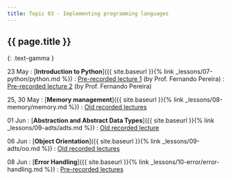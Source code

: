 ```yaml
---
title: Topic 03 - Implementing programming languages
---
```


## {{ page.title }}
{: .text-gamma }

23 May
: [**Introduction to Python**]({{ site.baseurl }}{% link _lessons/07-python/python.md %})
  : [Pre-recorded lecture 1](https://youtu.be/wSnCxSrHcho) (by Prof. Fernando Pereira)
  : [Pre-recorded lecture 2](https://youtu.be/0eJk49Qqvxk) (by Prof. Fernando Pereira)

25, 30 May
: [**Memory management**]({{ site.baseurl }}{% link _lessons/08-memory/memory.md %})
  : [Old recorded lectures](https://www.youtube.com/playlist?list=PLeIbBi3CwMZxEik6SHGVkc1x1VtTJBsaR)

01 Jun
: [**Abstraction and Abstract Data Types**]({{ site.baseurl }}{% link _lessons/09-adts/adts.md %})
  : [Old recorded lecture](https://www.youtube.com/playlist?list=PLeIbBi3CwMZzTwPtz2Vm4SoaB_aHaQMAU)

06 Jun
: [**Object Orientation**]({{ site.baseurl }}{% link _lessons/09-adts/oo.md %})
  : [Old recorded lectures](https://www.youtube.com/playlist?list=PLeIbBi3CwMZwZ3_74fYH6KVaUb_q2tG5c)

08 Jun
: [**Error Handling**]({{ site.baseurl }}{% link _lessons/10-error/error-handling.md %})
  : [Pre-recorded lectures](https://www.youtube.com/playlist?list=PLeIbBi3CwMZyTxht1aVqX2GC10Ol8qTVG)
